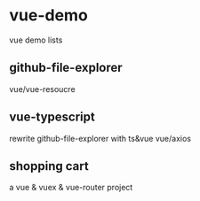 # vue-demo
vue demo lists
## github-file-explorer
vue/vue-resoucre
## vue-typescript
rewrite github-file-explorer with ts&vue
vue/axios
## shopping cart
a vue & vuex & vue-router project
